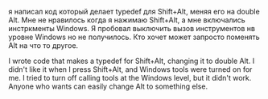 я написал код который делает typedef для Shift+Alt, меняя его на double Alt. Мне не нравилось когда я нажимаю Shift+Alt, а мне включались инстркменты Windows. Я пробовал выключить вызов инструментов нв уровне Windows но не получилось. Кто хочет может запросто поменять Alt на что то другое.

I wrote code that makes a typedef for Shift+Alt, changing it to double Alt. I didn't like it when I press Shift+Alt, and Windows tools were turned on for me. I tried to turn off calling tools at the Windows level, but it didn't work. Anyone who wants can easily change Alt to something else.
